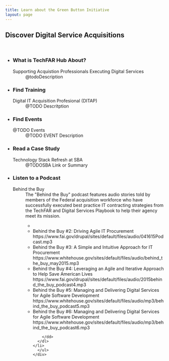 ```yaml
---
title: Learn about the Green Button Initiative
layout: page
---
```

<section class="home home-about" id="#home-about">
  <div class="section-container">
    <div class="section-content">
      <h2 style="text-align:left;">Discover Digital Service Acquisitions</h2>
      <br />
	<ul class="gb-list">
	  <li>
	  <div class="icon">
	    <i class="fa fa-question"></i>
	  </div>
	  <h3>What is TechFAR Hub About?</h3>
	  <dl>
	    <dt>Supporting Acquistion Professionals Executing Digital Services</dt>
	    <dd>@todoDescription
	    </dd>
	    <dt></dt>
	    <dd>
	  </dl>
	  </li>
	  <li>
	  <div class="icon">
	    <i class="fa fa-tachometer"></i>
	  </div>
	  <h3>Find Training</h3>
	  <dl>
	    <dt>Digital IT Acquisition Profesional (DITAP)</dt>
	    <dd>@TODO Descritption</dd>
	    </dl>
	  </li>
	  <li>
	  <div class="icon">
	    <i class="fa fa-bolt"></i>
	  </div>
	  <h3>Find Events</h3>
	  <dl>
	    <dt>@TODO Events</dt>
	    <dd>@TODO EVENT Description 
	    </dd>
	   </dl>
	  </li>
	  <li>
	  <div class="icon">
	    <i class="fa fa-download"></i>
	  </div>
	  <h3>Read a Case Study</h3>
	  <dl>
	    <dt>Technology Stack Refresh at SBA</dt>
	    <dd>@TODOSBA Link or Summary</dd>
	    </dl>
	  </li>
	  <li>
	  <div class="icon">
	    <i class="fa fa-exchange"></i>
	  </div>
	  <h3>Listen to a Podcast</h3>
	  <dl>
	    <dt>Behind the Buy</dt>
	    <dd>The "Behind the Buy" podcast features audio stories told by members of the Federal acquisition workforce who have successfully executed best practice IT contracting strategies from the TechFAR and Digital Services Playbook to help their agency meet its mission.
<ul>
<li>
<a href="https://www.fai.gov/drupal/sites/default/files/audio/030815Podcast.mp3" TARGET="Behind the Buy Podcast #1: Mark Naggar Interview"></a>
</li>


<li>Behind the Buy #2: Driving Agile IT Procurement
 https://www.fai.gov/drupal/sites/default/files/audio/041615Podcast.mp3</li>

<li>Behind the Buy #3: A Simple and Intuitive Approach for IT Procurement
https://www.whitehouse.gov/sites/default/files/audio/behind_the_buy_may2015.mp3</li>

<li>Behind the Buy #4: Leveraging an Agile and Iterative Approach to Help Save American Lives
https://www.fai.gov/drupal/sites/default/files/audio/2015behind_the_buy_podcast4.mp3</li>

<li>Behind the Buy #5: Managing and Delivering Digital Services for Agile Software Development
https://www.whitehouse.gov/sites/default/files/audio/mp3/behind_the_buy_podcast5.mp3</li>

<li>Behind the Buy #6: Managing and Delivering Digital Services for Agile Software Development
https://www.whitehouse.gov/sites/default/files/audio/mp3/behind_the_buy_podcast6.mp3</li>

	    </dd>
	  </dl>
	</li>
      </ul>
    </div>
  </div>
</section>

